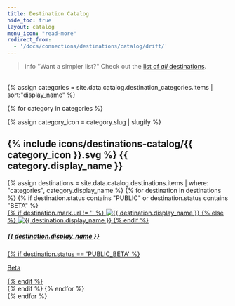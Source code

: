 ```yaml
---
title: Destination Catalog
hide_toc: true
layout: catalog
menu_icon: "read-more"
redirect_from:
  - '/docs/connections/destinations/catalog/drift/'
---
```


> info "Want a simpler list?"
> Check out the [list of _all_ destinations](index-all/).

<br>
<div class="destinations-catalog">
  {% assign categories = site.data.catalog.destination_categories.items | sort:"display_name" %}

  {% for category in categories %}
    <div class="destinations-catalog__section markdown">
      {% assign category_icon = category.slug | slugify %}
      <h2 class="destinations-catalog__title flex flex--middle" id="{{ category.slug | slugify }}">
        {% include icons/destinations-catalog/{{ category_icon }}.svg %}
        {{ category.display_name }}
      </h2>
      <div class="flex flex--wrap waffle waffle--xlarge">
        {% assign destinations = site.data.catalog.destinations.items | where: "categories", category.display_name %}
        {% for destination in destinations %}
          {% if destination.status contains "PUBLIC" or destination.status contains "BETA" %}
            <div class="flex__column flex__column--6">
              <a class="thumbnail-integration flex flex--middle" href="{{ site.baseurl }}/{{ destination.url }}/">
                <div class="thumbnail-integration__content">
                  <div class="flex flex--wrap flex--middle waffle waffle--xlarge@medium">
                    <div class="flex__column flex__column--12 flex__column--2@medium thumbnail-integration__logo-wrapper">
                      {% if destination.mark.url != '' %}
                        <img class="thumbnail-integration__logo image" alt="{{ destination.display_name }}" src="{{ destination.mark.url }}">
                      {% else %}
                        <img class="thumbnail-integration__logo image" alt="{{ destination.display_name }}" src="{{ destination.logo.url }}">
                      {% endif %}
                    </div>
                    <h5 class="flex__column flex__column--12 flex__column--10@medium">{{ destination.display_name }}</h5>
                  </div>
                </div>
                {% if destination.status == 'PUBLIC_BETA' %}
                  <p class="thumbnail-integration__label">Beta</p>
                {% endif %}
              </a>
            </div>
          {% endif %}
        {% endfor %}
      </div>
    </div>
  {% endfor %}
</div>
